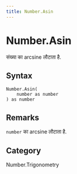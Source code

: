 ```yaml
---
title: Number.Asin
---
```


# Number.Asin


संख्या का arcsine लौटाता है.


## Syntax

```powerquery
Number.Asin(
    number as number
) as number
```


## Remarks

<code>number</code> का arcsine लौटाता है.



## Category
Number.Trigonometry
